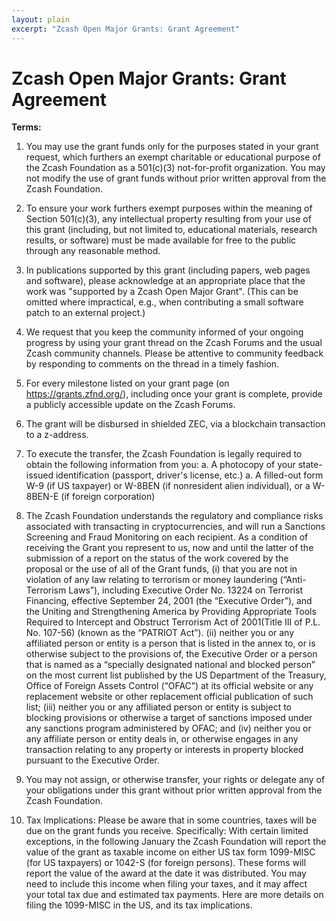 ```yaml
---
layout: plain
excerpt: "Zcash Open Major Grants: Grant Agreement"
---
```


# Zcash Open Major Grants: Grant Agreement

**Terms:**

1. You may use the grant funds only for the purposes stated in your grant request, which furthers an exempt charitable or educational purpose of the Zcash Foundation as a 501(c)(3) not-for-profit organization. You may not modify the use of grant funds without prior written approval from the Zcash Foundation.

1. To ensure your work furthers exempt purposes within the meaning of Section 501(c)(3), any intellectual property resulting from your use of this grant (including, but not limited to, educational materials, research results, or software) must be made available for free to the public through any reasonable method.   

1. In publications supported by this grant (including papers, web pages and software), please acknowledge at an appropriate place that the work was "supported by a Zcash Open Major Grant". (This can be omitted where impractical, e.g., when contributing a small software patch to an external project.)

1. We request that you keep the community informed of your ongoing progress by using your grant thread on the Zcash Forums and the usual Zcash community channels. Please be attentive to community feedback by responding to comments on the thread in a timely fashion.

1. For every milestone listed on your grant page (on https://grants.zfnd.org/), including once your grant is complete, provide a publicly accessible update on the Zcash Forums.

1. The grant will be disbursed in shielded ZEC, via a blockchain transaction to a z-address.

1. To execute the transfer, the Zcash Foundation is legally required to obtain the following information from you: 
   a. A photocopy of your state-issued identification (passport, driver's license, etc.)
   a. A filled-out form W-9 (if US taxpayer) or W-8BEN (if nonresident alien individual), or a W-8BEN-E (if foreign corporation)

1. The Zcash Foundation understands the regulatory and compliance risks associated with transacting in cryptocurrencies, and will run a Sanctions Screening and Fraud Monitoring on each recipient.  As a condition of receiving the Grant you represent to us, now and until the latter of the submission of a report on the status of the work covered by the proposal or the use of all of the Grant funds, (i) that you are not in violation of any law relating to terrorism or money laundering (“Anti-Terrorism Laws”), including Executive Order No. 13224 on Terrorist Financing, effective September 24, 2001 (the “Executive Order”), and the Uniting and Strengthening America by Providing Appropriate Tools Required to Intercept and Obstruct Terrorism Act of 2001(Title III of P.L. No. 107-56) (known as the “PATRIOT Act”).  (ii)  neither you or any affiliated person or entity is a person that is listed in the annex to, or is otherwise subject to the provisions of, the Executive Order or a person that is named as a “specially designated national and blocked person” on the most current list published by the US Department of the Treasury, Office of Foreign Assets Control (“OFAC”) at its official website or any replacement website or other replacement official publication of such list; (iii) neither you or any affiliated person or entity is subject to blocking provisions or otherwise a target of sanctions imposed under any sanctions program administered by OFAC; and (iv) neither you or any affiliate person or entity deals in, or otherwise engages in any transaction relating to any property or interests in property blocked pursuant to the Executive Order.

1. You may not assign, or otherwise transfer, your rights or delegate any of your obligations under this grant without prior written approval from the Zcash Foundation.

1. Tax Implications: Please be aware that in some countries, taxes will be due on the grant funds you receive. Specifically: With certain limited exceptions, in the following January the Zcash Foundation will report the value of the grant as taxable income on either US tax form 1099-MISC (for US taxpayers) or 1042-S (for foreign persons). These forms will report the value of the award at the date it was distributed. You may need to include this income when filing your taxes, and it may affect your total tax due and estimated tax payments. Here are more details on filing the 1099-MISC in the US, and its tax implications.

